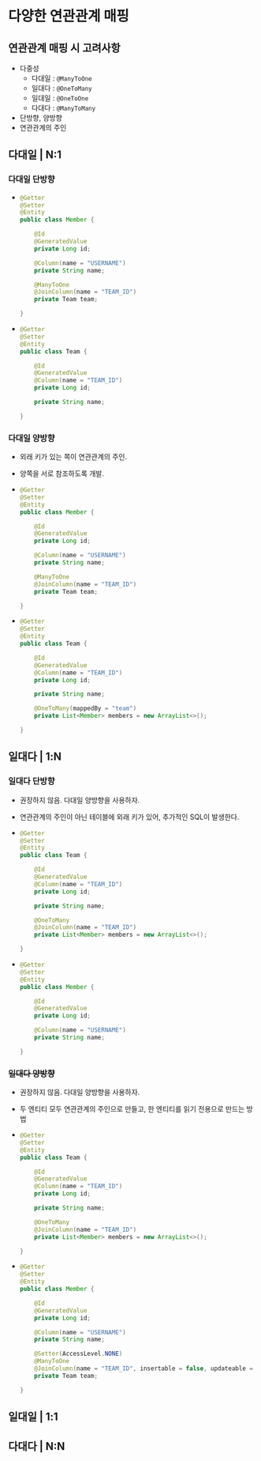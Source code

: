 # 다양한 연관관계 매핑

## 연관관계 매핑 시 고려사항

- 다중성
  - 다대일 : `@ManyToOne`
  - 일대다 : `@OneToMany`
  - 일대일 : `@OneToOne`
  - 다대다 : `@ManyToMany`
- 단방향, 양방향
- 연관관계의 주인

## 다대일 | N:1

### 다대일 단방향

- ```java
  @Getter
  @Setter
  @Entity
  public class Member {

      @Id
      @GeneratedValue
      private Long id;

      @Column(name = "USERNAME")
      private String name;

      @ManyToOne
      @JoinColumn(name = "TEAM_ID")
      private Team team;

  }
  ```

- ```java
  @Getter
  @Setter
  @Entity
  public class Team {

      @Id
      @GeneratedValue
      @Column(name = "TEAM_ID")
      private Long id;

      private String name;

  }
  ```

### 다대일 양방향

- 외래 키가 있는 쪽이 연관관계의 주인.
- 양쪽을 서로 참조하도록 개발.

- ```java
  @Getter
  @Setter
  @Entity
  public class Member {

      @Id
      @GeneratedValue
      private Long id;

      @Column(name = "USERNAME")
      private String name;

      @ManyToOne
      @JoinColumn(name = "TEAM_ID")
      private Team team;

  }
  ```

- ```java
  @Getter
  @Setter
  @Entity
  public class Team {

      @Id
      @GeneratedValue
      @Column(name = "TEAM_ID")
      private Long id;

      private String name;

      @OneToMany(mappedBy = "team")
      private List<Member> members = new ArrayList<>();

  }
  ```

## 일대다 | 1:N

### 일대다 단방향

- 권장하지 않음. 다대일 양방향을 사용하자.
- 연관관계의 주인이 아닌 테이블에 외래 키가 있어, 추가적인 SQL이 발생한다.
- ```java
  @Getter
  @Setter
  @Entity
  public class Team {

      @Id
      @GeneratedValue
      @Column(name = "TEAM_ID")
      private Long id;

      private String name;

      @OneToMany
      @JoinColumn(name = "TEAM_ID")
      private List<Member> members = new ArrayList<>();

  }
  ```

- ```java
  @Getter
  @Setter
  @Entity
  public class Member {

      @Id
      @GeneratedValue
      private Long id;

      @Column(name = "USERNAME")
      private String name;

  }
  ```

### ~~일대다 양방향~~

- 권장하지 않음. 다대일 양방향을 사용하자.
- 두 엔티티 모두 연관관계의 주인으로 만들고, 한 엔티티를 읽기 전용으로 만드는 방법

- ```java
  @Getter
  @Setter
  @Entity
  public class Team {

      @Id
      @GeneratedValue
      @Column(name = "TEAM_ID")
      private Long id;

      private String name;

      @OneToMany
      @JoinColumn(name = "TEAM_ID")
      private List<Member> members = new ArrayList<>();

  }
  ```

- ```java
  @Getter
  @Setter
  @Entity
  public class Member {

      @Id
      @GeneratedValue
      private Long id;

      @Column(name = "USERNAME")
      private String name;

      @Setter(AccessLevel.NONE)
      @ManyToOne
      @JoinColumn(name = "TEAM_ID", insertable = false, updateable = false)
      private Team team;

  }
  ```

## 일대일 | 1:1

## 다대다 | N:N
